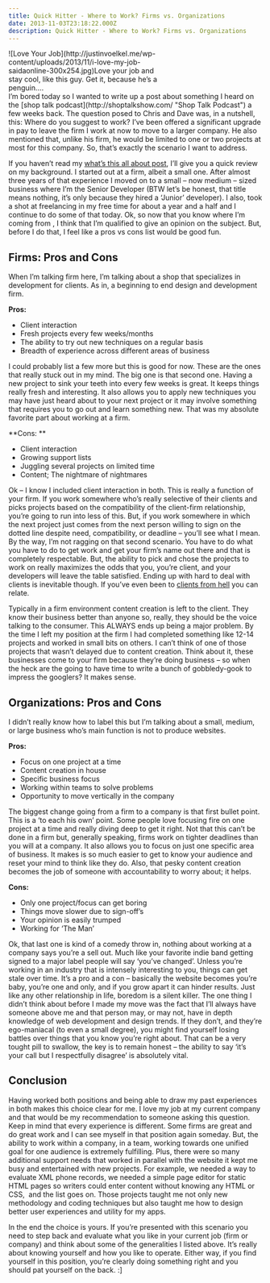 ```yaml
---
title: Quick Hitter - Where to Work? Firms vs. Organizations
date: 2013-11-03T23:18:22.000Z
description: Quick Hitter - Where to Work? Firms vs. Organizations
---
```


<div class="wp-caption alignright" id="attachment_123" style="width: 310px">![Love Your Job](http://justinvoelkel.me/wp-content/uploads/2013/11/i-love-my-job-saidaonline-300x254.jpg)Love your job and stay cool, like this guy. Get it, because he’s a penguin….

</div>I’m bored today so I wanted to write up a post about something I heard on the [shop talk podcast](http://shoptalkshow.com/ "Shop Talk Podcast") a few weeks back. The question posed to Chris and Dave was, in a nutshell, this: Where do you suggest to work? I’ve been offered a significant upgrade in pay to leave the firm I work at now to move to a larger company. He also mentioned that, unlike his firm, he would be limited to one or two projects at most for this company. So, that’s exactly the scenario I want to address.

If you haven’t read my [what’s this all about post](http://justinvoelkel.me/so-whats-this-all-about/ 'So, What’s This All About?'), I’ll give you a quick review on my background. I started out at a firm, albeit a small one. After almost three years of that experience I moved on to a small – now medium – sized business where I’m the Senior Developer (BTW let’s be honest, that title means nothing, it’s only because they hired a ‘Junior’ developer). I also, took a shot at freelancing in my free time for about a year and a half and I continue to do some of that today. Ok, so now that you know where I’m coming from , I think that I’m qualified to give an opinion on the subject. But, before I do that, I feel like a pros vs cons list would be good fun.

## Firms: Pros and Cons

When I’m talking firm here, I’m talking about a shop that specializes in development for clients. As in, a beginning to end design and development firm.

**Pros:**

- Client interaction
- Fresh projects every few weeks/months
- The ability to try out new techniques on a regular basis
- Breadth of experience across different areas of business

I could probably list a few more but this is good for now. These are the ones that really stuck out in my mind. The big one is that second one. Having a new project to sink your teeth into every few weeks is great. It keeps things really fresh and interesting. It also allows you to apply new techniques you may have just heard about to your next project or it may involve something that requires you to go out and learn something new. That was my absolute favorite part about working at a firm.

**Cons: **

- Client interaction
- Growing support lists
- Juggling several projects on limited time
- Content; The nightmare of nightmares

Ok – I know I included client interaction in both. This is really a function of your firm. If you work somewhere who’s really selective of their clients and picks projects based on the compatibility of the client-firm relationship, you’re going to run into less of this. But, if you work somewhere in which the next project just comes from the next person willing to sign on the dotted line despite need, compatibility, or deadline – you’ll see what I mean. By the way, I’m not ragging on that second scenario. You have to do what you have to do to get work and get your firm’s name out there and that is completely respectable. But, the ability to pick and chose the projects to work on really maximizes the odds that you, you’re client, and your developers will leave the table satisfied. Ending up with hard to deal with clients is inevitable though. If you’ve even been to [clients from hell](http://clientsfromhell.net/ 'Clients From Hell') you can relate.

Typically in a firm environment content creation is left to the client. They know their business better than anyone so, really, they should be the voice talking to the consumer. This ALWAYS ends up being a major problem. By the time I left my position at the firm I had completed something like 12-14 projects and worked in small bits on others. I can’t think of one of those projects that wasn’t delayed due to content creation. Think about it, these businesses come to your firm because they’re doing business – so when the heck are the going to have time to write a bunch of gobbledy-gook to impress the googlers? It makes sense.

## Organizations: Pros and Cons

I didn’t really know how to label this but I’m talking about a small, medium, or large business who’s main function is not to produce websites.

**Pros:**

- Focus on one project at a time
- Content creation in house
- Specific business focus
- Working within teams to solve problems
- Opportunity to move vertically in the company

The biggest change going from a firm to a company is that first bullet point. This is a ‘to each his own’ point. Some people love focusing fire on one project at a time and really diving deep to get it right. Not that this can’t be done in a firm but, generally speaking, firms work on tighter deadlines than you will at a company. It also allows you to focus on just one specific area of business. It makes is so much easier to get to know your audience and reset your mind to think like they do. Also, that pesky content creation becomes the job of someone with accountability to worry about; it helps.

**Cons:**

- Only one project/focus can get boring
- Things move slower due to sign-off’s
- Your opinion is easily trumped
- Working for ‘The Man’

Ok, that last one is kind of a comedy throw in, nothing about working at a company says you’re a sell out. Much like your favorite indie band getting signed to a major label people will say ‘you’ve changed’. Unless you’re working in an industry that is intensely interesting to you, things can get stale over time. It’s a pro and a con – basically the website becomes you’re baby, you’re one and only, and if you grow apart it can hinder results. Just like any other relationship in life, boredom is a silent killer. The one thing I didn’t think about before I made my move was the fact that I’ll always have someone above me and that person may, or may not, have in depth knowledge of web development and design trends. If they don’t, and they’re ego-maniacal (to even a small degree), you might find yourself losing battles over things that you know you’re right about. That can be a very tought pill to swallow, the key is to remain honest – the ability to say ‘it’s your call but I respectfully disagree’ is absolutely vital.

## Conclusion

Having worked both positions and being able to draw my past experiences in both makes this choice clear for me. I love my job at my current company and that would be my recommendation to someone asking this question. Keep in mind that every experience is different. Some firms are great and do great work and I can see myself in that position again someday. But, the ability to work within a company, in a team, working towards one unified goal for one audience is extremely fulfilling. Plus, there were so many additional support needs that worked in parallel with the website it kept me busy and entertained with new projects. For example, we needed a way to evaluate XML phone records, we needed a simple page editor for static HTML pages so writers could enter content without knowing any HTML or CSS,  and the list goes on. Those projects taught me not only new methodology and coding techniques but also taught me how to design better user experiences and utility for my apps.

In the end the choice is yours. If you’re presented with this scenario you need to step back and evaluate what you like in your current job (firm or company) and think about some of the generalities I listed above. It’s really about knowing yourself and how you like to operate. Either way, if you find yourself in this position, you’re clearly doing something right and you should pat yourself on the back. :]
